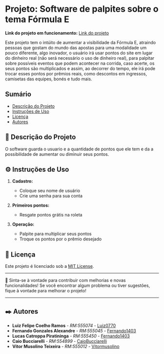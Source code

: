 # Projeto: Software de palpites sobre o tema Fórmula E

**Link do projeto em funcionamento:** [Link do projeto](https://fechoices.github.io/software/index.html)

Este projeto tem o intúito de aumentar a visibilidade da Fórmula E, atraindo pessoas que gostam do mundo das apostas para uma modalidade um pouco diferente, algo inovador, o usuário irá usar pontos do site em lugar do dinheiro real (não será necessário o uso de dinheiro real), para palpitar sobre possíveis eventos que podem acontecer na corrida, caso acerte, os seus pontos são multiplicados e assim, ao decorrer do tempo, ele irá pode trocar esses pontos por prêmios reais, como descontos em ingressos, camisetas das equipes, bonés e tudo mais.

## Sumário

- [Descrição do Projeto](#descrição-do-projeto)
- [Instruções de Uso](#instruções-de-uso)
- [Licença](#licença)
- [Autores](#autores)

## 🚀 Descrição do Projeto

O software guarda o usuario e a quantidade de pontos que ele tem e da a possibilidade de aumentar ou diminuir seus pontos.

## ⚙️ Instruções de Uso

1. **Cadastro:**
   - Coloque seu nome de usuário
   - Crie uma senha para sua conta

2. **Primeiros pontos:**
   - Resgate pontos grátis na roleta

3. **Operação:**
   - Palpite para multiplicar seus pontos
   - Troque os pontos por o prêmio desejado

## 📄 Licença

Este projeto é licenciado sob a [MIT License](LICENSE).

---

🎁 Sinta-se à vontade para contribuir com melhorias e novas funcionalidades! Se você encontrar algum problema ou tiver sugestões, fique à vontade para melhorar o projeto!

---

## ✒️ Autores

* **Luiz Felipe Coelho Ramos** - *RM:555074* - [Luiz0770](https://github.com/Luiz0770)
* **Fernando Gonzales Alexandre** - *RM:555045* - [Fernando1403](https://github.com/Fernando1403)
* **Lucas Catroppa Piratininga** - *RM:555450* - [Fernando1403](https://github.com/lucasdias0812)
* **Caio Bucciarelli** - *RM:554899* - [CaioBucciarelli](https://github.com/CaioBucciarelli)
* **Vitor Musolino Teixeira** - *RM:555012* - [Vitormusolino](https://github.com/vitormusolino)
